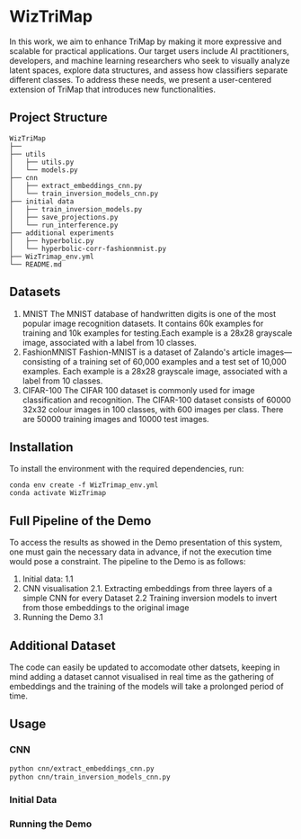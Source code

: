 # WizTriMap

In this work, we aim to enhance TriMap by making it more expressive and scalable for practical applications. Our target users include AI practitioners, developers, and machine learning researchers who seek to visually analyze latent spaces, explore data structures, and assess how classifiers separate different classes. To address these needs, we present a user-centered extension of TriMap that introduces new functionalities.

## Project Structure

```
WizTriMap
├──
├── utils
│   ├── utils.py
│   └── models.py
├── cnn
│   ├── extract_embeddings_cnn.py
│   └── train_inversion_models_cnn.py
├── initial data
│   ├── train_inversion_models.py
│   ├── save_projections.py
│   └── run_interference.py
├── additional experiments
│   ├── hyperbolic.py
│   └── hyperbolic-corr-fashionmnist.py
├── WizTrimap_env.yml
└── README.md
```
## Datasets
1. MNIST
    The MNIST database of handwritten digits is one of the most popular image recognition datasets. It contains 60k examples for training and 10k examples for testing.Each example is a 28x28 grayscale image, associated with a label from 10 classes.
2. FashionMNIST
    Fashion-MNIST is a dataset of Zalando's article images—consisting of a training set of 60,000 examples and a test set of 10,000 examples. Each example is a 28x28 grayscale image, associated with a label from 10 classes.
3. CIFAR-100
    The CIFAR 100 dataset is commonly used for image classification and recognition. The CIFAR-100 dataset consists of 60000 32x32 colour images in 100 classes, with 600 images per class. There are 50000 training images and 10000 test images. 

## Installation

To install the environment with the required dependencies, run:
```
conda env create -f WizTrimap_env.yml
conda activate WizTrimap
```

## Full Pipeline of the Demo

To access the results as showed in the Demo presentation of this system, one must gain the necessary data in advance, if not the execution time would pose a constraint. The pipeline to the Demo is as follows:
1. Initial data:
    1.1 
2. CNN visualisation
    2.1. Extracting embeddings from three layers of a simple CNN for every Dataset
    2.2 Training inversion models to invert from those embeddings to the original image
3. Running the Demo
    3.1


## Additional Dataset
The code can easily be updated to accomodate other datsets, keeping in mind adding a dataset cannot visualised in real time as the gathering of embeddings and the training of the models will take a prolonged period of time.

## Usage
### CNN
```bash
python cnn/extract_embeddings_cnn.py
python cnn/train_inversion_models_cnn.py
```
### Initial Data
### Running the Demo